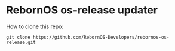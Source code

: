 # RebornOS os-release updater


How to clone this repo:

```
git clone https://github.com/RebornOS-Developers/rebornos-os-release.git
```

